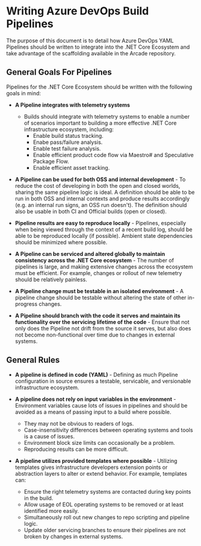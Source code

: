 # Writing Azure DevOps Build Pipelines

The purpose of this document is to detail how Azure DevOps YAML Pipelines should be written to integrate into the .NET Core Ecosystem and take advantage of the scaffolding available in the Arcade repository.

## General Goals For Pipelines

Pipelines for the .NET Core Ecosystem should be written with the following goals in mind:

- **A Pipeline integrates with telemetry systems**

  - Builds should integrate with telemetry systems to enable a number of scenarios important to building a more effective .NET Core infrastructure ecosystem, including:
    - Enable build status tracking.
    - Enabe pass/failure analysis.
    - Enable test failure analysis.
    - Enable efficient product code flow via Maestro# and Speculative Package Flow.
    - Enable efficient asset tracking.

- **A Pipeline can be used for both OSS and internal development** - To reduce the cost of developing in both the open and closed worlds, sharing the same pipeline logic is ideal.  A definition should be able to be run in both OSS and internal contexts and produce results accordingly (e.g. an internal run signs, an OSS run doesn't).  The definition should also be usable in both CI and Official builds (open or closed).

- **Pipeline results are easy to reproduce locally** - Pipelines, especially when being viewed through the context of a recent build log, should be able to be reproduced locally (if possible).  Ambient state dependencies should be minimized where possible.

- **A Pipeline can be serviced and altered globally to maintain consistency across the .NET Core ecosystem** - The number of pipelines is large, and making extensive changes across the ecosystem must be efficient.  For example, changes or rollout of new telemetry should be relatively painless.

- **A Pipeline change must be testable in an isolated environment** - A pipeline change should be testable without altering the state of other in-progress changes.

- **A Pipeline should branch with the code it serves and maintain its functionality over the servicing lifetime of the code** - Ensure that not only does the Pipeline not drift from the source it serves, but also does not become non-functional over time due to changes in external systems.

## General Rules

- **A pipeline is defined in code (YAML)** - Defining as much Pipeline configuration in source ensures a testable, servicable, and versionable infrastructure ecosystem.

- **A pipeline does not rely on input variables in the environment** - Environment variables cause lots of issues in pipelines and should be avoided as a means of passing input to a build where possible.
  - They may not be obvious to readers of logs.
  - Case-insensitivity differences between operating systems and tools is a cause of issues.
  - Environment block size limits can occasionally be a problem.
  - Reproducing results can be more difficult.

- **A pipeline utilizes provided templates where possible** - Utilizing templates gives infrastructure developers extension points or abstraction layers to alter or extend behavior.  For example, templates can:
  - Ensure the right telemetry systems are contacted during key points in the build.
  - Allow usage of EOL operating systems to be removed or at least identified more easily.
  - Simultaneously roll out new changes to repo scripting and pipeline logic.
  - Update older servicing branches to ensure their pipelines are not broken by changes in external systems.